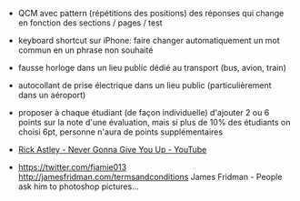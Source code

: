 - QCM avec pattern (répétitions des positions) des réponses qui change en fonction des sections / pages / test
- keyboard shortcut sur iPhone: faire changer automatiquement un mot commun en un phrase non souhaité
- fausse horloge dans un lieu public dédié au transport (bus, avion, train)
- autocollant de prise électrique dans un lieu public (particulièrement dans un aéroport)
- proposer à chaque étudiant (de façon individuelle) d'ajouter 2 ou 6 points sur la note d'une évaluation, mais si plus de 10% des étudiants on choisi 6pt, personne n'aura de points supplémentaires

- [Rick Astley - Never Gonna Give You Up - YouTube](https://www.youtube.com/watch?v=dQw4w9WgXcQ)
- https://twitter.com/fjamie013 http://jamesfridman.com/termsandconditions James Fridman - People ask him to photoshop pictures...